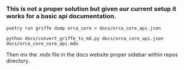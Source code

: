 ### This is not a proper solution but given our current setup it works for a basic api documentation. 

```
poetry run griffe dump orca_core > docs/orca_core_api.json
```

```
python docs/convert_griffe_to_md.py docs/orca_core_api.json docs/orca_core_core_api.mdx
```

Then mv the .mdx file in the docs website proper sidebar within repos directory. 
